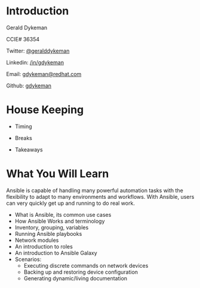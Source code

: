 # Introduction

Gerald Dykeman

CCIE# 36354

Twitter: [@geralddykeman](https://twitter.com/geralddykeman)

Linkedin: [/in/gdykeman](https://www.linkedin.com/in/gdykeman/)

Email: [gdykeman@redhat.com](mailto:gdykeman@redhat.com)

Github: [gdykeman](https://github.com/gdykeman)



# House Keeping

- Timing

- Breaks

- Takeaways



# What You Will Learn
Ansible is capable of handling many powerful automation tasks with the flexibility to adapt to many environments and workflows. With Ansible, users can very quickly get up and running to do real work.

- What is Ansible, its common use cases
- How Ansible Works and terminology
- Inventory, grouping, variables
- Running Ansible playbooks
- Network modules
- An introduction to roles
- An introduction to Ansible Galaxy
- Scenarios:
    - Executing discrete commands on network devices
    - Backing up and restoring device configuration
    - Generating dynamic/living documentation
